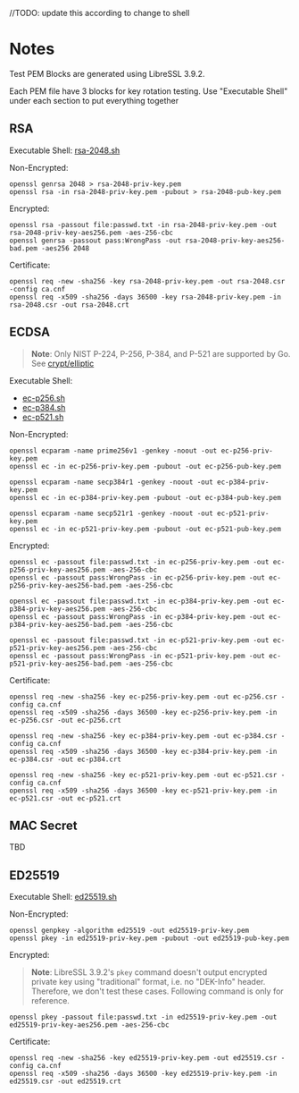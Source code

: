 //TODO: update this according to change to shell

# Notes

Test PEM Blocks are generated using LibreSSL 3.9.2.

Each PEM file have 3 blocks for key rotation testing. Use "Executable Shell" under each section to put everything together

## RSA

Executable Shell: [rsa-2048.sh](rsa-2048.sh)

Non-Encrypted:
```shell
openssl genrsa 2048 > rsa-2048-priv-key.pem
openssl rsa -in rsa-2048-priv-key.pem -pubout > rsa-2048-pub-key.pem
```

Encrypted:
```shell
openssl rsa -passout file:passwd.txt -in rsa-2048-priv-key.pem -out rsa-2048-priv-key-aes256.pem -aes-256-cbc
openssl genrsa -passout pass:WrongPass -out rsa-2048-priv-key-aes256-bad.pem -aes256 2048
```

Certificate:
```shell
openssl req -new -sha256 -key rsa-2048-priv-key.pem -out rsa-2048.csr -config ca.cnf
openssl req -x509 -sha256 -days 36500 -key rsa-2048-priv-key.pem -in rsa-2048.csr -out rsa-2048.crt
```

## ECDSA

> **Note**: Only NIST P-224, P-256, P-384, and P-521 are supported by Go. See [crypt/elliptic](https://pkg.go.dev/crypto/elliptic)

Executable Shell: 
- [ec-p256.sh](ec-p256.sh)
- [ec-p384.sh](ec-p384.sh)
- [ec-p521.sh](ec-p521.sh)

Non-Encrypted:
```shell
openssl ecparam -name prime256v1 -genkey -noout -out ec-p256-priv-key.pem
openssl ec -in ec-p256-priv-key.pem -pubout -out ec-p256-pub-key.pem

openssl ecparam -name secp384r1 -genkey -noout -out ec-p384-priv-key.pem
openssl ec -in ec-p384-priv-key.pem -pubout -out ec-p384-pub-key.pem

openssl ecparam -name secp521r1 -genkey -noout -out ec-p521-priv-key.pem
openssl ec -in ec-p521-priv-key.pem -pubout -out ec-p521-pub-key.pem
```

Encrypted:
```shell
openssl ec -passout file:passwd.txt -in ec-p256-priv-key.pem -out ec-p256-priv-key-aes256.pem -aes-256-cbc
openssl ec -passout pass:WrongPass -in ec-p256-priv-key.pem -out ec-p256-priv-key-aes256-bad.pem -aes-256-cbc

openssl ec -passout file:passwd.txt -in ec-p384-priv-key.pem -out ec-p384-priv-key-aes256.pem -aes-256-cbc
openssl ec -passout pass:WrongPass -in ec-p384-priv-key.pem -out ec-p384-priv-key-aes256-bad.pem -aes-256-cbc

openssl ec -passout file:passwd.txt -in ec-p521-priv-key.pem -out ec-p521-priv-key-aes256.pem -aes-256-cbc
openssl ec -passout pass:WrongPass -in ec-p521-priv-key.pem -out ec-p521-priv-key-aes256-bad.pem -aes-256-cbc
```

Certificate:
```shell
openssl req -new -sha256 -key ec-p256-priv-key.pem -out ec-p256.csr -config ca.cnf
openssl req -x509 -sha256 -days 36500 -key ec-p256-priv-key.pem -in ec-p256.csr -out ec-p256.crt

openssl req -new -sha256 -key ec-p384-priv-key.pem -out ec-p384.csr -config ca.cnf
openssl req -x509 -sha256 -days 36500 -key ec-p384-priv-key.pem -in ec-p384.csr -out ec-p384.crt

openssl req -new -sha256 -key ec-p521-priv-key.pem -out ec-p521.csr -config ca.cnf
openssl req -x509 -sha256 -days 36500 -key ec-p521-priv-key.pem -in ec-p521.csr -out ec-p521.crt
```

## MAC Secret

TBD

## ED25519

Executable Shell: [ed25519.sh](ed25519.sh)

Non-Encrypted:
```shell
openssl genpkey -algorithm ed25519 -out ed25519-priv-key.pem
openssl pkey -in ed25519-priv-key.pem -pubout -out ed25519-pub-key.pem
```

Encrypted:

> **Note**: LibreSSL 3.9.2's `pkey` command doesn't output encrypted private key using "traditional" format, i.e. no "DEK-Info" header.
> Therefore, we don't test these cases. Following  command is only for reference.

```shell
openssl pkey -passout file:passwd.txt -in ed25519-priv-key.pem -out ed25519-priv-key-aes256.pem -aes-256-cbc
```

Certificate:
```shell
openssl req -new -sha256 -key ed25519-priv-key.pem -out ed25519.csr -config ca.cnf
openssl req -x509 -sha256 -days 36500 -key ed25519-priv-key.pem -in ed25519.csr -out ed25519.crt
```